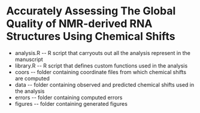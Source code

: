 # Accurately Assessing The Global Quality of NMR-derived RNA Structures Using Chemical Shifts
- analysis.R -- R script that carryouts out all the analysis represent in the manuscript
- library.R -- R script that defines custom functions used in the analysis
- coors -- folder containing coordinate files from which chemical shifts are computed
- data -- folder containing observed and predicted chemical shifts used in the analysis
- errors -- folder containing computed errors
- figures -- folder containing generated figures